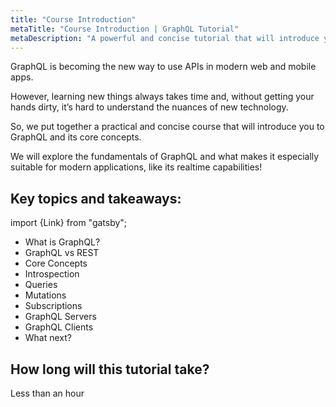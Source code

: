 ```yaml
---
title: "Course Introduction"
metaTitle: "Course Introduction | GraphQL Tutorial"
metaDescription: "A powerful and concise tutorial that will introduce you to GraphQL."
---
```


GraphQL is becoming the new way to use APIs in modern web and mobile apps.

However, learning new things always takes time and, without getting your hands dirty, it’s hard to understand the nuances of new technology.

So, we put together a practical and concise course that will introduce you to GraphQL and its core concepts.

We will explore the fundamentals of GraphQL and what makes it especially suitable for modern applications, like its realtime capabilities! 

## Key topics and takeaways:

import {Link} from "gatsby";

- <Link to="/what-is-graphql/">What is GraphQL?</Link>
- <Link to="/graphql-vs-rest/">GraphQL vs REST</Link>
- <Link to="/core-concepts/">Core Concepts</Link>
- <Link to="/introspection/">Introspection</Link>
- <Link to="/graphql-queries/">Queries</Link>
- <Link to="/graphql-mutations/">Mutations</Link>
- <Link to="/graphql-subscriptions/">Subscriptions</Link>
- <Link to="/graphql-server/">GraphQL Servers</Link>
- <Link to="/graphql-client/">GraphQL Clients</Link>
- <Link to="/what-next/">What next?</Link>

## How long will this tutorial take?
Less than an hour
